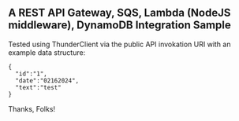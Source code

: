 ##  A REST API Gateway, SQS, Lambda (NodeJS middleware), DynamoDB Integration Sample

Tested using ThunderClient via the public API invokation URI with an example data structure: 

    {
      "id":"1",
      "date":"02162024",
      "text":"test"
    }


Thanks, Folks!

